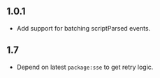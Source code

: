 ## 1.0.1

- Add support for batching scriptParsed events.

## 1.7

- Depend on latest `package:sse` to get retry logic.
